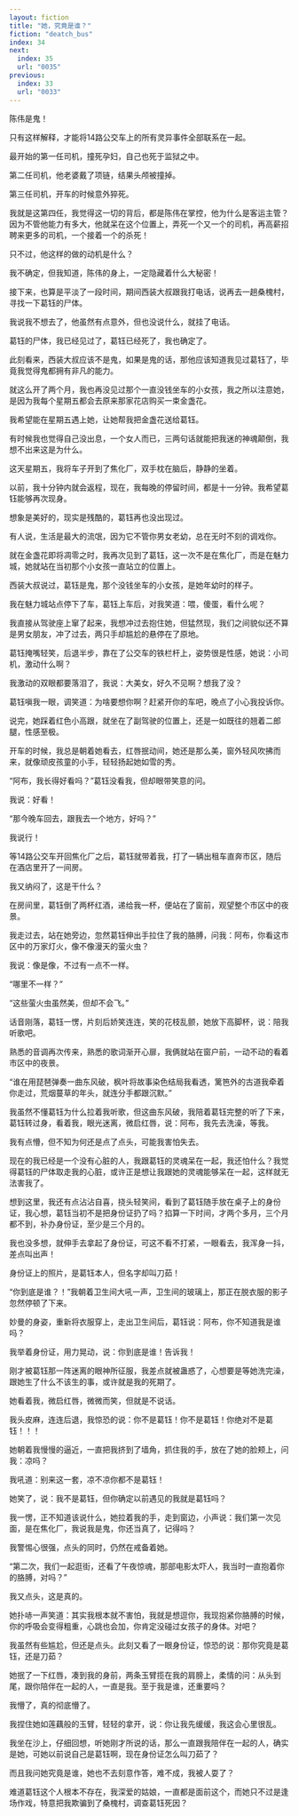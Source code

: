 ```yaml
---
layout: fiction
title: "她，究竟是谁？"
fiction: "deatch_bus"
index: 34
next:
  index: 35
  url: "0035"
previous:
  index: 33
  url: "0033"
---
```

陈伟是鬼！

只有这样解释，才能将14路公交车上的所有灵异事件全部联系在一起。

最开始的第一任司机，撞死孕妇，自己也死于监狱之中。

第二任司机，他老婆戴了项链，结果头颅被撞掉。

第三任司机，开车的时候意外猝死。

我就是这第四任，我觉得这一切的背后，都是陈伟在掌控，他为什么是客运主管？因为不管他能力有多大，他就呆在这个位置上，弄死一个又一个的司机，再高薪招聘来更多的司机，一个接着一个的杀死！

只不过，他这样的做的动机是什么？

我不确定，但我知道，陈伟的身上，一定隐藏着什么大秘密！

接下来，也算是平淡了一段时间，期间西装大叔跟我打电话，说再去一趟桑槐村，寻找一下葛钰的尸体。

我说我不想去了，他虽然有点意外，但也没说什么，就挂了电话。

葛钰的尸体，我已经见过了，葛钰已经死了，我也确定了。

此刻看来，西装大叔应该不是鬼，如果是鬼的话，那他应该知道我见过葛钰了，毕竟我觉得鬼都拥有非凡的能力。

就这么开了两个月，我也再没见过那个一直没钱坐车的小女孩，我之所以注意她，是因为我每个星期五都会去原来那家花店购买一束金盏花。

我希望能在星期五遇上她，让她帮我把金盏花送给葛钰。

有时候我也觉得自己没出息，一个女人而已，三两句话就能把我迷的神魂颠倒，我想不出来这是为什么。

这天星期五，我将车子开到了焦化厂，双手枕在脑后，静静的坐着。

以前，我十分钟内就会返程，现在，我每晚的停留时间，都是十一分钟。我希望葛钰能够再次现身。

想象是美好的，现实是残酷的，葛钰再也没出现过。

有人说，生活是最大的流氓，因为它不管你男女老幼，总在无时不刻的调戏你。

就在金盏花即将凋零之时，我再次见到了葛钰，这一次不是在焦化厂，而是在魅力城，她就站在当初那个小女孩一直站立的位置上。

西装大叔说过，葛钰是鬼，那个没钱坐车的小女孩，是她年幼时的样子。

我在魅力城站点停下了车，葛钰上车后，对我笑道：喂，傻蛋，看什么呢？

我直接从驾驶座上窜了起来，我想冲过去抱住她，但猛然现，我们之间貌似还不算是男女朋友，冲了过去，两只手却尴尬的悬停在了原地。

葛钰掩嘴轻笑，后退半步，靠在了公交车的铁栏杆上，姿势很是性感，她说：小司机，激动什么啊？

我激动的双眼都要落泪了，我说：大美女，好久不见啊？想我了没？

葛钰嗔我一眼，调笑道：为啥要想你啊？赶紧开你的车吧，晚点了小心我投诉你。

说完，她踩着红色小高跟，就坐在了副驾驶的位置上，还是一如既往的翘着二郎腿，性感至极。

开车的时候，我总是朝着她看去，红唇抿动间，她还是那么美，窗外轻风吹拂而来，就像顽皮孩童的小手，轻轻扬起她如雪的秀。

“阿布，我长得好看吗？”葛钰没看我，但却眼带笑意的问。

我说：好看！

“那今晚车回去，跟我去一个地方，好吗？”

我说行！

等14路公交车开回焦化厂之后，葛钰就带着我，打了一辆出租车直奔市区，随后在酒店里开了一间房。

我又纳闷了，这是干什么？

在房间里，葛钰倒了两杯红酒，递给我一杯，便站在了窗前，观望整个市区中的夜景。

我走过去，站在她旁边，忽然葛钰伸出手拉住了我的胳膊，问我：阿布，你看这市区中的万家灯火，像不像漫天的萤火虫？

我说：像是像，不过有一点不一样。

“哪里不一样？”

“这些萤火虫虽然美，但却不会飞。”

话音刚落，葛钰一愣，片刻后娇笑连连，笑的花枝乱颤，她放下高脚杯，说：陪我听歌吧。

熟悉的音调再次传来，熟悉的歌词渐开心扉，我俩就站在窗户前，一动不动的看着市区中的夜景。

“谁在用琵琶弹奏一曲东风破，枫叶将故事染色结局我看透，篱笆外的古道我牵着你走过，荒烟蔓草的年头，就连分手都跟沉默。”

我虽然不懂葛钰为什么拉着我听歌，但这曲东风破，我陪着葛钰完整的听了下来，葛钰转过身，看着我，眼光迷离，微启红唇，说：阿布，我先去洗澡，等我。

我有点懵，但不知为何还是点了点头，可能我害怕失去。

现在的我已经是一个没有心脏的人，我跟葛钰的灵魂呆在一起，我还怕什么？我觉得葛钰的尸体取走我的心脏，或许正是想让我跟她的灵魂能够呆在一起，这样就无法害我了。

想到这里，我还有点沾沾自喜，挠头轻笑间，看到了葛钰随手放在桌子上的身份证，我心想，葛钰当初不是把身份证扔了吗？掐算一下时间，才两个多月，三个月都不到，补办身份证，至少是三个月的。

我也没多想，就伸手去拿起了身份证，可这不看不打紧，一眼看去，我浑身一抖，差点叫出声！

身份证上的照片，是葛钰本人，但名字却叫刀茹！

“你到底是谁？！”我朝着卫生间大吼一声，卫生间的玻璃上，那正在脱衣服的影子忽然停顿了下来。

妙曼的身姿，重新将衣服穿上，走出卫生间后，葛钰说：阿布，你不知道我是谁吗？

我举着身份证，用力晃动，说：你到底是谁！告诉我！

刚才被葛钰那一阵迷离的眼神所征服，我差点就被蛊惑了，心想要是等她洗完澡，跟她生了什么不该生的事，或许就是我的死期了。

她看着我，微启红唇，微微而笑，但就是不说话。

我头皮麻，连连后退，我惊恐的说：你不是葛钰！你不是葛钰！你绝对不是葛钰！！！

她朝着我慢慢的逼近，一直把我挤到了墙角，抓住我的手，放在了她的脸颊上，问我：凉吗？

我吼道：别来这一套，凉不凉你都不是葛钰！

她笑了，说：我不是葛钰，但你确定以前遇见的我就是葛钰吗？

我一愣，正不知道该说什么，她拉着我的手，走到窗边，小声说：我们第一次见面，是在焦化厂，我说我是鬼，你还当真了，记得吗？

我警惕心很强，点头的同时，仍然在戒备着她。

“第二次，我们一起逛街，还看了午夜惊魂，那部电影太吓人，我当时一直抱着你的胳膊，对吗？”

我又点头，这是真的。

她扑哧一声笑道：其实我根本就不害怕，我就是想逗你，我现抱紧你胳膊的时候，你的呼吸会变得粗重，心跳也会加，你肯定没碰过女孩子的身体。对吧？

我虽然有些尴尬，但还是点头。此刻又看了一眼身份证，惊恐的说：那你究竟是葛钰，还是刀茹？

她抿了一下红唇，凑到我的身前，两条玉臂揽在我的肩膀上，柔情的问：从头到尾，跟你陪伴在一起的人，一直是我。至于我是谁，还重要吗？

我懵了，真的彻底懵了。

我捏住她如莲藕般的玉臂，轻轻的拿开，说：你让我先缓缓，我这会心里很乱。

我坐在沙上，仔细回想，听她刚才所说的话，那么一直跟我陪伴在一起的人，确实是她，可她以前说自己是葛钰啊，现在身份证怎么叫刀茹了？

而且我问她究竟是谁，她也不去刻意作答，难不成，我被人耍了？

难道葛钰这个人根本不存在，我深爱的姑娘，一直都是面前这个，而她只不过是逢场作戏，特意把我欺骗到了桑槐村，调查葛钰死因？